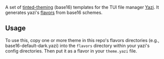 A set of [tinted-theming](https://github.com/tinted-theming/home) (base16) templates for the TUI file manager [Yazi](https://github.com/sxyazi/yazi). It generates yazi's [flavors](https://yazi-rs.github.io/docs/flavors/overview/) from base16 schemes.

## Usage

To use this, copy one or more theme in this repo's flavors directories (e.g., base16-default-dark.yazi) into the `flavors` directory within your yazi's config directories.  Then put it as a flavor in your `theme.yazi` file.


